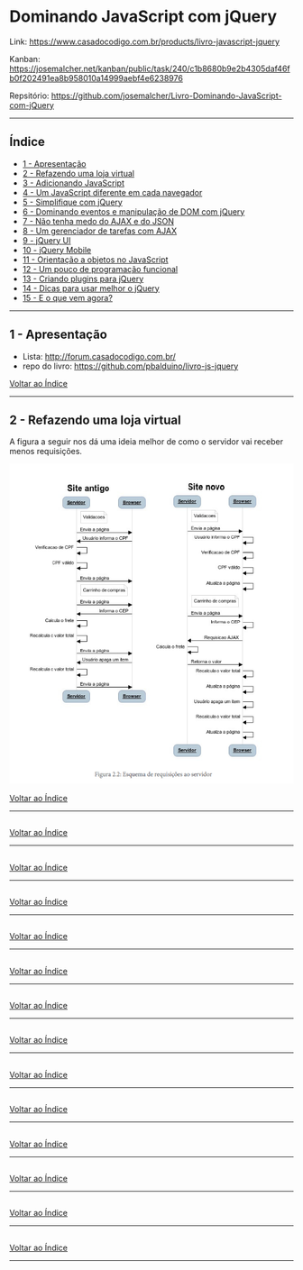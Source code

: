 # Dominando JavaScript com jQuery

Link: https://www.casadocodigo.com.br/products/livro-javascript-jquery

Kanban: https://josemalcher.net/kanban/public/task/240/c1b8680b9e2b4305daf46fb0f202491ea8b958010a14999aebf4e6238976

Repsitório: https://github.com/josemalcher/Livro-Dominando-JavaScript-com-jQuery

---

## <a name="indice">Índice</a>

- [1 - Apresentação](#parte1)   
- [2 - Refazendo uma loja virtual](#parte2)   
- [3 - Adicionando JavaScript](#parte3)   
- [4 - Um JavaScript diferente em cada navegador](#parte4)   
- [5 - Simplifique com jQuery](#parte5)   
- [6 - Dominando eventos e manipulação de DOM com jQuery](#parte6)   
- [7 - Não tenha medo do AJAX e do JSON](#parte7)   
- [8 - Um gerenciador de tarefas com AJAX](#parte8)   
- [9 - jQuery UI](#parte9)   
- [10 - jQuery Mobile](#parte10)   
- [11 - Orientação a objetos no JavaScript](#parte11)   
- [12 - Um pouco de programação funcional](#parte12)   
- [13 - Criando plugins para jQuery](#parte13)   
- [14 - Dicas para usar melhor o jQuery](#parte14)   
- [15 - E o que vem agora?](#parte15)   



---

## <a name="parte1">1 - Apresentação</a>

- Lista: http://forum.casadocodigo.com.br/
- repo do livro: https://github.com/pbalduino/livro-js-jquery


[Voltar ao Índice](#indice)

---

## <a name="parte2">2 - Refazendo uma loja virtual</a>

A figura a seguir nos dá uma ideia melhor de como o servidor vai receber menos requisições.

![cap2_EsquemaDeRequisicoes_ao_servidor](https://github.com/josemalcher/Livro-Dominando-JavaScript-com-jQuery/blob/master/img_git/cap2_EsquemaDeRequisicoes_ao_servidor.png?raw=true)


[Voltar ao Índice](#indice)

---

## <a name="parte3"></a>


[Voltar ao Índice](#indice)

---

## <a name="parte4"></a>


[Voltar ao Índice](#indice)

---

## <a name="parte5"></a>


[Voltar ao Índice](#indice)

---

## <a name="parte6"></a>


[Voltar ao Índice](#indice)

---

## <a name="parte7"></a>


[Voltar ao Índice](#indice)

---

## <a name="parte8"></a>


[Voltar ao Índice](#indice)

---

## <a name="parte9"></a>


[Voltar ao Índice](#indice)

---

## <a name="parte10"></a>


[Voltar ao Índice](#indice)

---

## <a name="parte11"></a>


[Voltar ao Índice](#indice)

---

## <a name="parte12"></a>


[Voltar ao Índice](#indice)

---

## <a name="parte32"></a>


[Voltar ao Índice](#indice)

---

## <a name="parte14"></a>


[Voltar ao Índice](#indice)

---

## <a name="parte15"></a>


[Voltar ao Índice](#indice)

---
